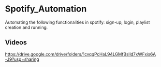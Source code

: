 # Spotify_Automation
Automating the following functionalities in spotify: sign-up, login, playlist creation and running.

## Videos
https://drive.google.com/drive/folders/1cvqqPcHaL94LGMfBslId7xWFxix6A-J9?usp=sharing